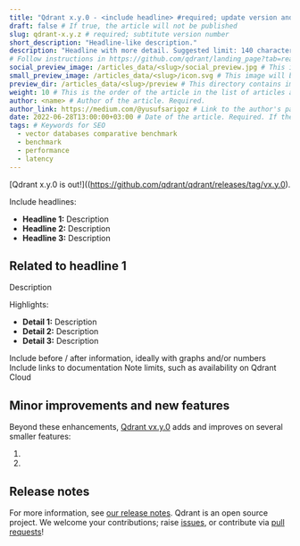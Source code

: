 ```yaml
---
title: "Qdrant x.y.0 - <include headline> #required; update version and headline"
draft: false # If true, the article will not be published
slug: qdrant-x.y.z # required; subtitute version number
short_description: "Headline-like description."
description: "Headline with more detail. Suggested limit: 140 characters. " 
# Follow instructions in https://github.com/qdrant/landing_page?tab=readme-ov-file#articles to create preview images
social_preview_image: /articles_data/<slug>/social_preview.jpg # This image will be used in social media previews, should be 1200x600px. Required.
small_preview_image: /articles_data/<slug>/icon.svg # This image will be used in the list of articles at the footer, should be 40x40px
preview_dir: /articles_data/<slug>/preview # This directory contains images that will be used in the article preview. They can be generated from one image. Read more below. Required.
weight: 10 # This is the order of the article in the list of articles at the footer. The lower the number, the higher the article will be in the list. Negative numbers OK.
author: <name> # Author of the article. Required.
author_link: https://medium.com/@yusufsarigoz # Link to the author's page. Not required.
date: 2022-06-28T13:00:00+03:00 # Date of the article. Required. If the date is in the future it does not appear in the build
tags: # Keywords for SEO
  - vector databases comparative benchmark
  - benchmark
  - performance
  - latency
---
```


[Qdrant x.y.0 is out!]((https://github.com/qdrant/qdrant/releases/tag/vx.y.0).

Include headlines:

- **Headline 1:** Description
- **Headline 2:** Description
- **Headline 3:** Description

## Related to headline 1

Description

Highlights:

- **Detail 1:** Description
- **Detail 2:** Description
- **Detail 3:** Description

Include before / after information, ideally with graphs and/or numbers
Include links to documentation
Note limits, such as availability on Qdrant Cloud

## Minor improvements and new features

Beyond these enhancements, [Qdrant vx.y.0](https://github.com/qdrant/qdrant/releases/tag/vx.y.0) adds and improves on several smaller features:

1. 
1. 

## Release notes

For more information, see [our release notes](https://github.com/qdrant/qdrant/releases/tag/vx.y.0). 
Qdrant is an open source project. We welcome your contributions; raise [issues](https://github.com/qdrant/qdrant/issues), or contribute via [pull requests](https://github.com/qdrant/qdrant/pulls)!
